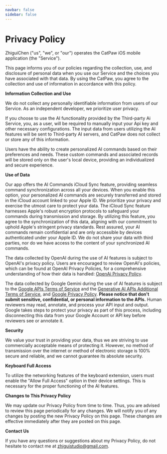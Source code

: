 ```yaml
---
navbar: false
sidebar: false
---
```


# Privacy Policy

ZhiguiChen ("us", "we", or "our") operates the CatPaw iOS mobile application (the "Service").

This page informs you of our policies regarding the collection, use, and disclosure of personal data when you use our Service and the choices you have associated with that data. By using the CatPaw, you agree to the collection and use of information in accordance with this policy.

**Information Collection and Use**

We do not collect any personally identifiable information from users of our Service. As an independent developer, we prioritize user privacy.

If you choose to use the AI functionality provided by the Third-party Ai Service, you, as a user, will be required to manually input your Api key and other necessary configurations. The input data from users utilizing the AI features will be sent to Third-party AI servers, and CatPaw does not collect or store any of this information.

Users have the ability to create personalized AI commands based on their preferences and needs. These custom commands and associated records will be stored only on the user's local device, providing an individualized and secure experience.

**Use of Data**

Our app offers the AI Commands iCloud Sync feature, providing seamless command synchronization across all your devices. When you enable this option, your personalized AI commands are securely transferred and stored in the iCloud account linked to your Apple ID. We prioritize your privacy and exercise the utmost care to protect your data. The iCloud Sync feature harnesses Apple's robust encryption protocols to safeguard your commands during transmission and storage. By utilizing this feature, you agree to the synchronization of this data, aligning with our commitment to uphold Apple's stringent privacy standards. Rest assured, your AI commands remain confidential and are only accessible by devices authenticated under your Apple ID. We do not share your data with third parties, nor do we have access to the content of your synchronized AI commands.

The data collected by OpenAI during the use of AI features is subject to OpenAI's privacy policy. Users are encouraged to review OpenAI's policies, which can be found at OpenAI Privacy Policies, for a comprehensive understanding of how their data is handled: [OpenAi Privacy Policy](https://openai.com/policies/privacy-policy).

The data collected by Google Gemini during the use of AI features is subject to the [Google APIs Terms of Service](https://developers.google.com/terms) and the [Generative AI APIs Additional Terms of Service](https://ai.google.dev/terms), and [Google Privacy Policy](https://policies.google.com/privacy). **Please notice that don't submit sensitive, confidential, or personal information to the APIs.** Human reviewers may read, annotate, and process your API input and output. Google takes steps to protect your privacy as part of this process, including disconnecting this data from your Google Account or API key before reviewers see or annotate it.

**Security**

We value your trust in providing your data, thus we are striving to use commercially acceptable means of protecting it. However, no method of transmission over the internet or method of electronic storage is 100% secure and reliable, and we cannot guarantee its absolute security.

**Keyboard Full Access**

To utilize the networking features of the keyboard extension, users must enable the "Allow Full Access" option in their device settings. This is necessary for the proper functioning of the AI features.

**Changes to This Privacy Policy**

We may update our Privacy Policy from time to time. Thus, you are advised to review this page periodically for any changes. We will notify you of any changes by posting the new Privacy Policy on this page. These changes are effective immediately after they are posted on this page.

**Contact Us**

If you have any questions or suggestions about my Privacy Policy, do not hesitate to contact me at [zhiguistudio@gmail.com](mailto:zhiguistudio@gmail.com).

